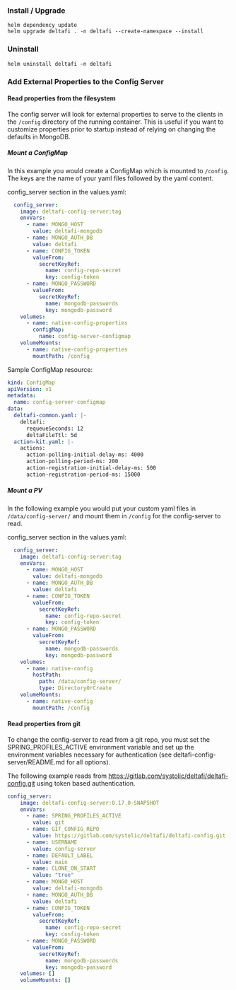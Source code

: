 ### Install / Upgrade

    helm dependency update
    helm upgrade deltafi . -n deltafi --create-namespace --install

### Uninstall

    helm uninstall deltafi -n deltafi


### Add External Properties to the Config Server

#### Read properties from the filesystem

The config server will look for external properties to serve to the clients in the
`/config` directory of the running container. This is useful if you want to customize
properties prior to startup instead of relying on changing the defaults in MongoDB.


##### Mount a ConfigMap
In this example you would create a ConfigMap which is mounted to `/config`. The
keys are the name of your yaml files followed by the yaml content.

config_server section in the values.yaml:

```yaml
  config_server:
    image: deltafi-config-server:tag
    envVars:
      - name: MONGO_HOST
        value: deltafi-mongodb
      - name: MONGO_AUTH_DB
        value: deltafi
      - name: CONFIG_TOKEN
        valueFrom:
          secretKeyRef:
            name: config-repo-secret
            key: config-token
      - name: MONGO_PASSWORD
        valueFrom:
          secretKeyRef:
            name: mongodb-passwords
            key: mongodb-password
    volumes:
      - name: native-config-properties
        configMap:
          name: config-server-configmap
    volumeMounts:
      - name: native-config-properties
        mountPath: /config
```

Sample ConfigMap resource:

```yaml
kind: ConfigMap 
apiVersion: v1 
metadata:
  name: config-server-configmap 
data:
  deltafi-common.yaml: |-
    deltafi:
      requeueSeconds: 12
      deltaFileTtl: 5d
  action-kit.yaml: |-
    actions:
      action-polling-initial-delay-ms: 4000
      action-polling-period-ms: 200
      action-registration-initial-delay-ms: 500
      action-registration-period-ms: 15000
```

##### Mount a PV

In the following example you would put your custom yaml files in `/data/config-server/`
and mount them in `/config` for the config-server to read.

config_server section in the values.yaml:

```yaml
  config_server:
    image: deltafi-config-server:tag
    envVars:
      - name: MONGO_HOST
        value: deltafi-mongodb
      - name: MONGO_AUTH_DB
        value: deltafi
      - name: CONFIG_TOKEN
        valueFrom:
          secretKeyRef:
            name: config-repo-secret
            key: config-token
      - name: MONGO_PASSWORD
        valueFrom:
          secretKeyRef:
            name: mongodb-passwords
            key: mongodb-password
    volumes:
      - name: native-config
        hostPath:
          path: /data/config-server/
          type: DirectoryOrCreate
    volumeMounts:
      - name: native-config
        mountPath: /config
```

#### Read properties from git
To change the config-server to read from a git repo, you must set the SPRING_PROFILES_ACTIVE
environment variable and set up the environment variables necessary for authentication (see deltafi-config-server/README.md for all options).

The following example reads from https://gitlab.com/systolic/deltafi/deltafi-config.git using
token based authentication.

```yaml
config_server:
    image: deltafi-config-server:0.17.0-SNAPSHOT
    envVars:
      - name: SPRING_PROFILES_ACTIVE
        value: git
      - name: GIT_CONFIG_REPO
        value: https://gitlab.com/systolic/deltafi/deltafi-config.git
      - name: USERNAME
        value: config-server
      - name: DEFAULT_LABEL
        value: main
      - name: CLONE_ON_START
        value: "true"
      - name: MONGO_HOST
        value: deltafi-mongodb
      - name: MONGO_AUTH_DB
        value: deltafi
      - name: CONFIG_TOKEN
        valueFrom:
          secretKeyRef:
            name: config-repo-secret
            key: config-token
      - name: MONGO_PASSWORD
        valueFrom:
          secretKeyRef:
            name: mongodb-passwords
            key: mongodb-password
    volumes: []
    volumeMounts: []
```